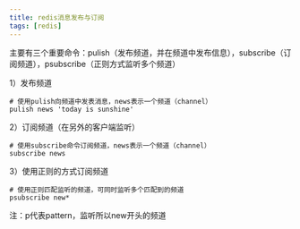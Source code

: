 ```yaml
---
title: redis消息发布与订阅
tags: [redis]
---
```


主要有三个重要命令：pulish（发布频道，并在频道中发布信息），subscribe（订阅频道），psubscribe（正则方式监听多个频道）

1）发布频道

```
# 使用pulish向频道中发表消息，news表示一个频道（channel）
pulish news 'today is sunshine'
```

2）订阅频道（在另外的客户端监听）

```
# 使用subscribe命令订阅频道，news表示一个频道（channel）
subscribe news
```

3）使用正则的方式订阅频道

```
# 使用正则匹配监听的频道，可同时监听多个匹配到的频道
psubscribe new*
```

注：p代表pattern，监听所以new开头的频道